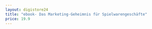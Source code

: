 ```yaml
---
layout: digistore24
title: "ebook- Das Marketing-Geheimnis für Spielwarengeschäfte"
price: 19.9
---
```

